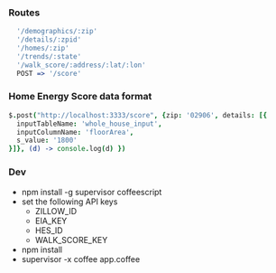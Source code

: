 
### Routes

```coffeescript
  '/demographics/:zip'
  '/details/:zpid'
  '/homes/:zip'
  '/trends/:state'
  '/walk_score/:address/:lat/:lon'
  POST => '/score'
```

### Home Energy Score data format
```coffeescript
$.post("http://localhost:3333/score", {zip: '02906', details: [{
  inputTableName: 'whole_house_input',
  inputColumnName: 'floorArea',
  s_value: '1800'
}]}, (d) -> console.log(d) })
```
### Dev

* npm install -g supervisor coffeescript
* set the following API keys
  * ZILLOW_ID
  * EIA_KEY
  * HES_ID
  * WALK_SCORE_KEY
* npm install
* supervisor -x coffee app.coffee
